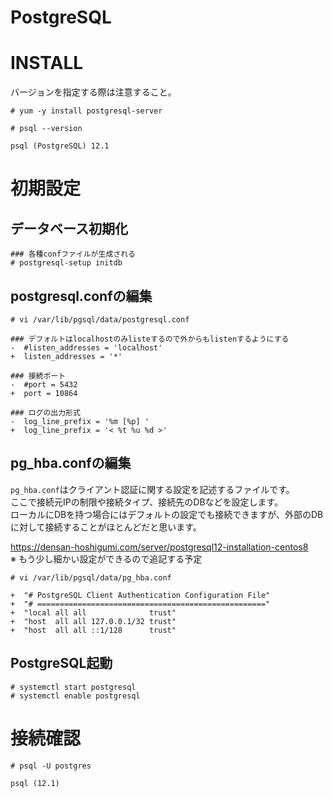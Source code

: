 # PostgreSQL
# INSTALL
バージョンを指定する際は注意すること。
```
# yum -y install postgresql-server
```
```
# psql --version
```
```
psql (PostgreSQL) 12.1
```
# 初期設定
## データベース初期化
```
### 各種confファイルが生成される
# postgresql-setup initdb
```
## postgresql.confの編集
```
# vi /var/lib/pgsql/data/postgresql.conf
```
```
### デフォルトはlocalhostのみlisteするので外からもlistenするようにする
-  #listen_addresses = 'localhost'
+  listen_addresses = '*'
```
```
### 接続ポート
-  #port = 5432
+  port = 10864
```
```
### ログの出力形式
-  log_line_prefix = '%m [%p] '
+  log_line_prefix = '< %t %u %d >'
```
## pg_hba.confの編集
`pg_hba.conf`はクライアント認証に関する設定を記述するファイルです。  
ここで接続元IPの制限や接続タイプ、接続先のDBなどを設定します。  
ローカルにDBを持つ場合にはデフォルトの設定でも接続できますが、外部のDBに対して接続することがほとんどだと思います。  
  
https://densan-hoshigumi.com/server/postgresql12-installation-centos8  
※ もう少し細かい設定ができるので追記する予定
```
# vi /var/lib/pgsql/data/pg_hba.conf
```
```
+  "# PostgreSQL Client Authentication Configuration File"
+  "# ==================================================="
+  "local all all              trust"
+  "host  all all 127.0.0.1/32 trust"
+  "host  all all ::1/128      trust"
```
## PostgreSQL起動
```
# systemctl start postgresql
# systemctl enable postgresql
```
# 接続確認
```
# psql -U postgres
```
```
psql (12.1)
```

